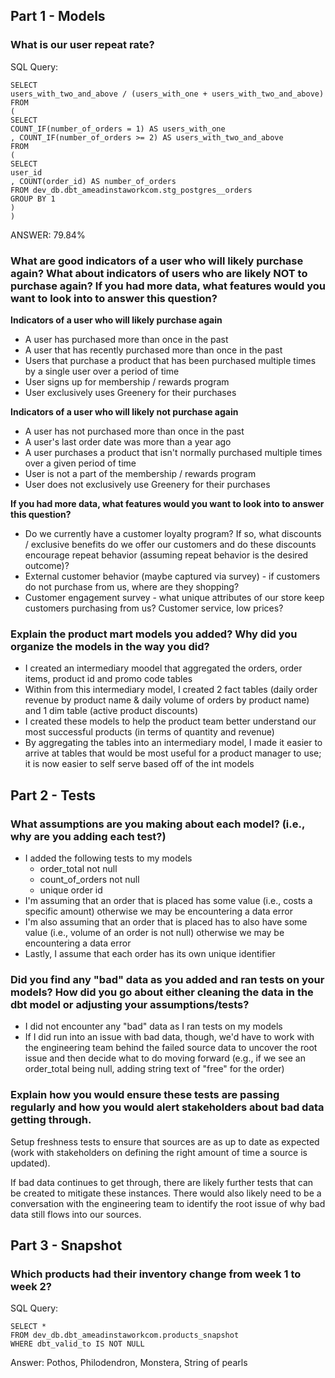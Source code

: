 ## Part 1 - Models
### What is our user repeat rate?

SQL Query:
```
SELECT 
users_with_two_and_above / (users_with_one + users_with_two_and_above)
FROM 
(
SELECT
COUNT_IF(number_of_orders = 1) AS users_with_one
, COUNT_IF(number_of_orders >= 2) AS users_with_two_and_above
FROM
(
SELECT 
user_id
, COUNT(order_id) AS number_of_orders
FROM dev_db.dbt_ameadinstaworkcom.stg_postgres__orders 
GROUP BY 1
)
)
```
ANSWER: 79.84%

### What are good indicators of a user who will likely purchase again? What about indicators of users who are likely NOT to purchase again? If you had more data, what features would you want to look into to answer this question?

**Indicators of a user who will likely purchase again**
- A user has purchased more than once in the past
- A user that has recently purchased more than once in the past
- Users that purchase a product that has been purchased multiple times by a single user over a period of time
- User signs up for membership / rewards program
- User exclusively uses Greenery for their purchases

**Indicators of a user who will likely not purchase again**
- A user has not purchased more than once in the past
- A user's last order date was more than a year ago
- A user purchases a product that isn't normally purchased multiple times over a given period of time
- User is not a part of the membership / rewards program
- User does not exclusively use Greenery for their purchases

**If you had more data, what features would you want to look into to answer this question?**
- Do we currently have a customer loyalty program? If so, what discounts / exclusive benefits do we offer our customers and do these discounts encourage repeat behavior (assuming repeat behavior is the desired outcome)?
- External customer behavior (maybe captured via survey) - if customers do not purchase from us, where are they shopping?
- Customer engagement survey - what unique attributes of our store keep customers purchasing from us? Customer service, low prices?

### Explain the product mart models you added? Why did you organize the models in the way you did?
- I created an intermediary moodel that aggregated the orders, order items, product id and promo code tables
- Within from this intermediary model, I created 2 fact tables (daily order revenue by product name & daily volume of orders by product name) and 1 dim table (active product discounts)
- I created these models to help the product team better understand our most successful products (in terms of quantity and revenue)
- By aggregating the tables into an intermediary model, I made it easier to arrive at tables that would be most useful for a product manager to use; it is now easier to self serve based off of the int models

## Part 2 - Tests
### What assumptions are you making about each model? (i.e., why are you adding each test?)
- I added the following tests to my models
    - order_total not null
    - count_of_orders not null
    - unique order id
- I'm assuming that an order that is placed has some value (i.e., costs a specific amount) otherwise we may be encountering a data error
- I'm also assuming that an order that is placed has to also have some value (i.e., volume of an order is not null) otherwise we may be encountering a data error
- Lastly, I assume that each order has its own unique identifier

### Did you find any "bad" data as you added and ran tests on your models? How did you go about either cleaning the data in the dbt model or adjusting your assumptions/tests?
- I did not encounter any "bad" data as I ran tests on my models
- If I did run into an issue with bad data, though, we'd have to work with the engineering team behind the failed source data to uncover the root issue and then decide what to do moving forward (e.g., if we see an order_total being null, adding string text of "free" for the order)

### Explain how you would ensure these tests are passing regularly and how you would alert stakeholders about bad data getting through.
Setup freshness tests to ensure that sources are as up to date as expected (work with stakeholders on defining the right amount of time a source is updated).

If bad data continues to get through, there are likely further tests that can be created to mitigate these instances. There would also likely need to be a conversation with the engineering team to identify the root issue of why bad data still flows into our sources.

## Part 3 - Snapshot
### Which products had their inventory change from week 1 to week 2?
SQL Query:
```
SELECT * 
FROM dev_db.dbt_ameadinstaworkcom.products_snapshot
WHERE dbt_valid_to IS NOT NULL
```
Answer: Pothos, Philodendron, Monstera, String of pearls